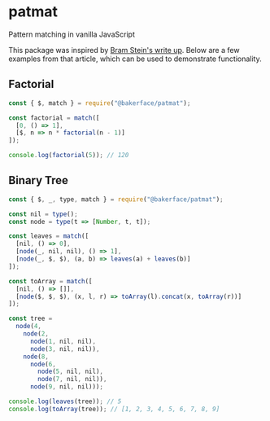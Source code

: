 # patmat
Pattern matching in vanilla JavaScript

This package was inspired by [Bram Stein's write up](https://www.bramstein.com/writing/advanced-pattern-matching.html). Below are a few examples from that article, which can be used to demonstrate functionality.

## Factorial

``` javascript
const { $, match } = require("@bakerface/patmat");

const factorial = match([
  [0, () => 1],
  [$, n => n * factorial(n - 1)]
]);

console.log(factorial(5)); // 120
```

## Binary Tree

``` javascript
const { $, _, type, match } = require("@bakerface/patmat");

const nil = type();
const node = type(t => [Number, t, t]);

const leaves = match([
  [nil, () => 0],
  [node(_, nil, nil), () => 1],
  [node(_, $, $), (a, b) => leaves(a) + leaves(b)]
]);

const toArray = match([
  [nil, () => []],
  [node($, $, $), (x, l, r) => toArray(l).concat(x, toArray(r))]
]);

const tree =
  node(4,
    node(2,
      node(1, nil, nil),
      node(3, nil, nil)),
    node(8,
      node(6,
        node(5, nil, nil),
        node(7, nil, nil)),
      node(9, nil, nil)));

console.log(leaves(tree)); // 5
console.log(toArray(tree)); // [1, 2, 3, 4, 5, 6, 7, 8, 9]
```
